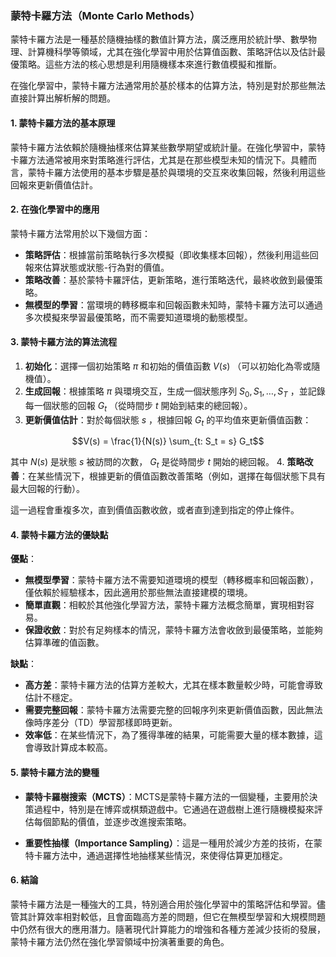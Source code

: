 ### 蒙特卡羅方法（Monte Carlo Methods）

蒙特卡羅方法是一種基於隨機抽樣的數值計算方法，廣泛應用於統計學、數學物理、計算機科學等領域，尤其在強化學習中用於估算值函數、策略評估以及估計最優策略。這些方法的核心思想是利用隨機樣本來進行數值模擬和推斷。

在強化學習中，蒙特卡羅方法通常用於基於樣本的估算方法，特別是對於那些無法直接計算出解析解的問題。

#### 1. 蒙特卡羅方法的基本原理

蒙特卡羅方法依賴於隨機抽樣來估算某些數學期望或統計量。在強化學習中，蒙特卡羅方法通常被用來對策略進行評估，尤其是在那些模型未知的情況下。具體而言，蒙特卡羅方法使用的基本步驟是基於與環境的交互來收集回報，然後利用這些回報來更新價值估計。

#### 2. 在強化學習中的應用

蒙特卡羅方法常用於以下幾個方面：

- **策略評估**：根據當前策略執行多次模擬（即收集樣本回報），然後利用這些回報來估算狀態或狀態-行為對的價值。
- **策略改善**：基於蒙特卡羅評估，更新策略，進行策略迭代，最終收斂到最優策略。
- **無模型的學習**：當環境的轉移概率和回報函數未知時，蒙特卡羅方法可以通過多次模擬來學習最優策略，而不需要知道環境的動態模型。

#### 3. 蒙特卡羅方法的算法流程

1. **初始化**：選擇一個初始策略  $`\pi`$  和初始的價值函數  $`V(s)`$ （可以初始化為零或隨機值）。
2. **生成回報**：根據策略  $`\pi`$  與環境交互，生成一個狀態序列  $`S_0, S_1, \ldots, S_T`$ ，並記錄每一個狀態的回報  $`G_t`$ （從時間步  $`t`$  開始到結束的總回報）。
3. **更新價值估計**：對於每個狀態  $`s`$ ，根據回報  $`G_t`$  的平均值來更新價值函數：
   
```math
V(s) = \frac{1}{N(s)} \sum_{t: S_t = s} G_t
```

   其中  $`N(s)`$  是狀態  $`s`$  被訪問的次數， $`G_t`$  是從時間步  $`t`$  開始的總回報。
4. **策略改善**：在某些情況下，根據更新的價值函數改善策略（例如，選擇在每個狀態下具有最大回報的行動）。

這一過程會重複多次，直到價值函數收斂，或者直到達到指定的停止條件。

#### 4. 蒙特卡羅方法的優缺點

**優點**：
- **無模型學習**：蒙特卡羅方法不需要知道環境的模型（轉移概率和回報函數），僅依賴於經驗樣本，因此適用於那些無法直接建模的環境。
- **簡單直觀**：相較於其他強化學習方法，蒙特卡羅方法概念簡單，實現相對容易。
- **保證收斂**：對於有足夠樣本的情況，蒙特卡羅方法會收斂到最優策略，並能夠估算準確的值函數。

**缺點**：
- **高方差**：蒙特卡羅方法的估算方差較大，尤其在樣本數量較少時，可能會導致估計不穩定。
- **需要完整回報**：蒙特卡羅方法需要完整的回報序列來更新價值函數，因此無法像時序差分（TD）學習那樣即時更新。
- **效率低**：在某些情況下，為了獲得準確的結果，可能需要大量的樣本數據，這會導致計算成本較高。

#### 5. 蒙特卡羅方法的變種

- **蒙特卡羅樹搜索（MCTS）**：MCTS是蒙特卡羅方法的一個變種，主要用於決策過程中，特別是在博弈或棋類遊戲中。它通過在遊戲樹上進行隨機模擬來評估每個節點的價值，並逐步改進搜索策略。
  
- **重要性抽樣（Importance Sampling）**：這是一種用於減少方差的技術，在蒙特卡羅方法中，通過選擇性地抽樣某些情況，來使得估算更加穩定。

#### 6. 結論

蒙特卡羅方法是一種強大的工具，特別適合用於強化學習中的策略評估和學習。儘管其計算效率相對較低，且會面臨高方差的問題，但它在無模型學習和大規模問題中仍然有很大的應用潛力。隨著現代計算能力的增強和各種方差減少技術的發展，蒙特卡羅方法仍然在強化學習領域中扮演著重要的角色。